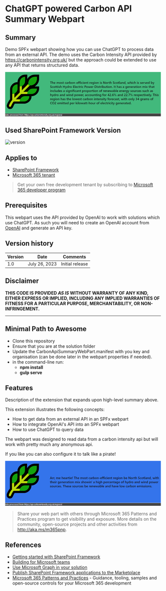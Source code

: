 # ChatGPT powered Carbon API Summary Webpart

## Summary

Demo SPFx webpart showing how you can use ChatGPT to process data from an external API. The demo uses the Carbon Intensity API provided by https://carbonintensity.org.uk/ but the approach could be extended to use any API that returns structured data.

![Carbon API Summary Webpart](assets/demo-screen-1.png)

## Used SharePoint Framework Version

![version](https://img.shields.io/badge/version-1.17.4-green.svg)

## Applies to

- [SharePoint Framework](https://aka.ms/spfx)
- [Microsoft 365 tenant](https://docs.microsoft.com/en-us/sharepoint/dev/spfx/set-up-your-developer-tenant)

> Get your own free development tenant by subscribing to [Microsoft 365 developer program](http://aka.ms/o365devprogram)

## Prerequisites

This webpart uses the API provided by OpenAI to work with solutions which use ChatGPT. As such you will need to create an OpenAI account from [OpenAI](http://openai.com) and generate an API key.


## Version history

| Version | Date             | Comments        |
| ------- | ---------------- | --------------- |
| 1.0     | July 26, 2023    | Initial release |

## Disclaimer

**THIS CODE IS PROVIDED _AS IS_ WITHOUT WARRANTY OF ANY KIND, EITHER EXPRESS OR IMPLIED, INCLUDING ANY IMPLIED WARRANTIES OF FITNESS FOR A PARTICULAR PURPOSE, MERCHANTABILITY, OR NON-INFRINGEMENT.**

---

## Minimal Path to Awesome

- Clone this repository
- Ensure that you are at the solution folder
- Update the CarbonApiSummaryWebPart.manifest with you  key and organisation (can be done later in the webpart properties if needed).
- in the command-line run:
  - **npm install**
  - **gulp serve**


## Features

Description of the extension that expands upon high-level summary above.

This extension illustrates the following concepts:

- How to get data from an external API in an SPFx webpart
- How to integrate OpenAI's API into an SPFx webpart
- How to use ChatGPT to query data

The webpart was designed to read data from a carbon intensity api but will work with pretty much any anonymous api.

If you like you can also configure it to talk like a pirate!

![Carbon API Summary Webpart](assets/demo-screen-2.png)

> Share your web part with others through Microsoft 365 Patterns and Practices program to get visibility and exposure. More details on the community, open-source projects and other activities from http://aka.ms/m365pnp.

## References

- [Getting started with SharePoint Framework](https://docs.microsoft.com/en-us/sharepoint/dev/spfx/set-up-your-developer-tenant)
- [Building for Microsoft teams](https://docs.microsoft.com/en-us/sharepoint/dev/spfx/build-for-teams-overview)
- [Use Microsoft Graph in your solution](https://docs.microsoft.com/en-us/sharepoint/dev/spfx/web-parts/get-started/using-microsoft-graph-apis)
- [Publish SharePoint Framework applications to the Marketplace](https://docs.microsoft.com/en-us/sharepoint/dev/spfx/publish-to-marketplace-overview)
- [Microsoft 365 Patterns and Practices](https://aka.ms/m365pnp) - Guidance, tooling, samples and open-source controls for your Microsoft 365 development
